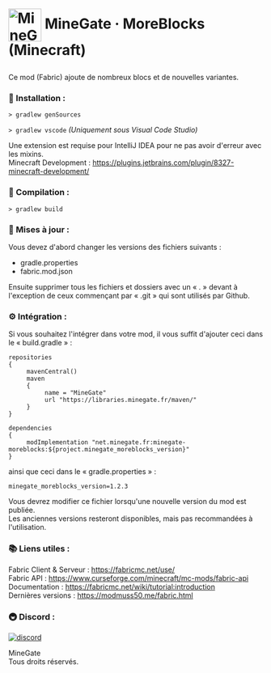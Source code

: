 # <p><img src="https://libraries.minegate.fr/assets/logo_ico.png" width="65px" height="65px" align="center" alt="MineGate"> MineGate · MoreBlocks (Minecraft)</img></p>

Ce mod (Fabric) ajoute de nombreux blocs et de nouvelles variantes.

### 🏡 Installation :

```> gradlew genSources```

```> gradlew vscode``` <i>(Uniquement sous Visual Code Studio)</i>

Une extension est requise pour IntelliJ IDEA pour ne pas avoir d'erreur avec les mixins.<br>
Minecraft Development : https://plugins.jetbrains.com/plugin/8327-minecraft-development/

### 🌲 Compilation :

```> gradlew build```

### 🔨 Mises à jour :

Vous devez d'abord changer les versions des fichiers suivants :
- gradle.properties
- fabric.mod.json

Ensuite supprimer tous les fichiers et dossiers avec un « . » devant à l'exception de ceux commençant par « .git » qui sont utilisés par Github.

### ⚙ Intégration :

Si vous souhaitez l'intégrer dans votre mod, il vous suffit d'ajouter ceci dans le « build.gradle » :

```
repositories
{
     mavenCentral()
     maven
     {
          name = "MineGate"
          url "https://libraries.minegate.fr/maven/"
     }
}

dependencies
{
     modImplementation "net.minegate.fr:minegate-moreblocks:${project.minegate_moreblocks_version}"
}
```

ainsi que ceci dans le « gradle.properties » :

	minegate_moreblocks_version=1.2.3

Vous devrez modifier ce fichier lorsqu'une nouvelle version du mod est publiée.<br>
Les anciennes versions resteront disponibles, mais pas recommandées à l'utilisation.

### 📚 Liens utiles :

Fabric Client & Serveur : https://fabricmc.net/use/ <br>
Fabric API : https://www.curseforge.com/minecraft/mc-mods/fabric-api <br>
Documentation : https://fabricmc.net/wiki/tutorial:introduction <br>
Dernières versions : https://modmuss50.me/fabric.html

### 🚇 Discord :

[![discord](https://discordapp.com/api/guilds/688858198488252467/embed.png?style=banner2)][discord]

MineGate<br>
Tous droits réservés.

[discord]: https://discord.gg/uYEWHPw "MineGate (Discord)"
